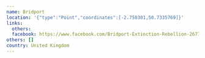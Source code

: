 ```yaml
---
name: Bridport
location: '{"type":"Point","coordinates":[-2.758301,50.7335769]}'
links:
  others: 
  facebook: https://www.facebook.com/Bridport-Extinction-Rebellion-267720547423891/?ref=br_rs
others: []
country: United Kingdom
---
```

